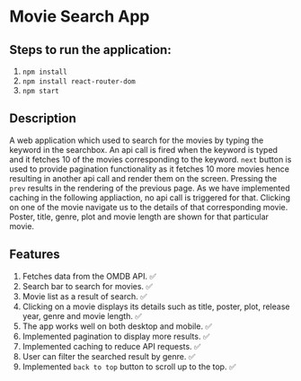 # Movie Search App

## Steps to run the application:
1. `npm install`
2. `npm install react-router-dom`
3. `npm start`


## Description

A web application which used to search for the movies by typing the keyword in the searchbox. 
An api call is fired when the keyword is typed and it fetches 10 of the movies corresponding to the keyword. 
`next` button is used to provide pagination functionality as it fetches 10 more movies hence resulting in another api call and render them on the screen. 
Pressing the `prev` results in the rendering of the previous page. As we have implemented caching in the following appliaction, no api call is triggered for that.
Clicking on one of the movie navigate us to the details of that corresponding movie. Poster, title, genre, plot and movie length are shown for that particular movie.

## Features
1. Fetches data from the OMDB API. ✅
2. Search bar to search for movies. ✅
3. Movie list as a result of search. ✅
4. Clicking on a movie displays its details such as title, poster, plot, release year, genre and movie length. ✅
5. The app works well on both desktop and mobile. ✅
6. Implemented pagination to display more results. ✅
7. Implemented caching to reduce API requests. ✅
8. User can filter the searched result by genre. ✅
9. Implemented `back to top` button to scroll up to the top. ✅
